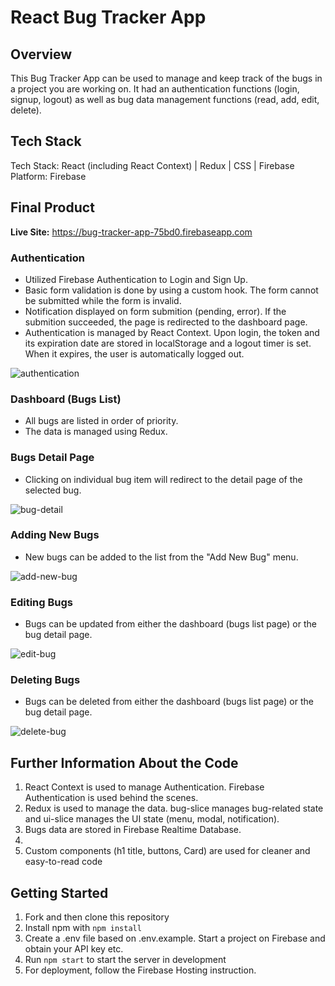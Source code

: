 # React Bug Tracker App

## Overview

This Bug Tracker App can be used to manage and keep track of the bugs in a project you are working on. It had an authentication functions (login, signup, logout) as well as bug data management functions (read, add, edit, delete).

## Tech Stack
Tech Stack: React (including React Context) | Redux | CSS | Firebase<br>
Platform: Firebase

## Final Product

**Live Site:** https://bug-tracker-app-75bd0.firebaseapp.com

### Authentication
- Utilized Firebase Authentication to Login and Sign Up.
- Basic form validation is done by using a custom hook. The form cannot be submitted while the form is invalid. 
- Notification displayed on form submition (pending, error). If the submition succeeded, the page is redirected to the dashboard page.
- Authentication is managed by React Context. Upon login, the token and its expiration date are stored in localStorage and a logout timer is set. When it expires, the user is automatically logged out.

<img src="https://user-images.githubusercontent.com/82935527/133928109-5e72ebc4-2ddb-4ad8-97ef-d50cc844cb65.gif" alt="authentication" title="authentication">

### Dashboard (Bugs List)
- All bugs are listed in order of priority.
- The data is managed using Redux. 

### Bugs Detail Page
- Clicking on individual bug item will redirect to the detail page of the selected bug.

<img src="https://user-images.githubusercontent.com/82935527/133928424-8270bd7f-bd35-4d94-b52f-caa62a697c3b.gif" alt="bug-detail" title="bug-detail">

### Adding New Bugs
- New bugs can be added to the list from the "Add New Bug" menu.

<img src="https://user-images.githubusercontent.com/82935527/133928578-3b077fcd-5b64-489b-9f19-00cf21cb63a5.gif" alt="add-new-bug" title="add-new-bug">

### Editing Bugs
- Bugs can be updated from either the dashboard (bugs list page) or the bug detail page.

<img src="https://user-images.githubusercontent.com/82935527/133929174-c8ea1447-caeb-47a7-891e-057820945dbb.gif" alt="edit-bug" title="edit-bug">

### Deleting Bugs
- Bugs can be deleted from either the dashboard (bugs list page) or the bug detail page.

<img src="https://user-images.githubusercontent.com/82935527/133929345-31d53b58-ec34-435e-92e9-8f98db418cd0.gif" alt="delete-bug" title="delete-bug">


## Further Information About the Code

1. React Context is used to manage Authentication. Firebase Authentication is used behind the scenes. 
2. Redux is used to manage the data. bug-slice manages bug-related state and ui-slice manages the UI state (menu, modal, notification). 
3. Bugs data are stored in Firebase Realtime Database.
4. 
5. Custom components (h1 title, buttons, Card) are used for cleaner and easy-to-read code

## Getting Started

1. Fork and then clone this repository
2. Install npm with `npm install`
3. Create a .env file based on .env.example. Start a project on Firebase and obtain your API key etc.
4. Run `npm start` to start the server in development
5. For deployment, follow the Firebase Hosting instruction.
